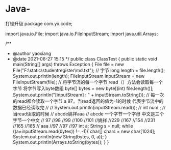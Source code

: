 # Java-
打怪升级
package com.yx.code;


import java.io.File;
import java.io.FileInputStream;
import java.util.Arrays;

/**
 * @author yaoxiang
 * @date 2021-06-27 15:15
 */
public class ClassTest {
    public static void main(String[] args) throws Exception {
        File file = new File("F:\\static\\studentregister\\md.txt");
        // 字节
        long length = file.length();
        System.out.println(length);
        FileInputStream inputStream = new FileInputStream(file);
        // 将字节流的每一个字节 read（）方法会读取每一个字节  将字节写入byte数组
        byte[] bytes = new byte[(int) file.length()];
        System.out.println("[inputStream] : " + inputStream.toString());
        // 每一次的read都会读取一个字节 a 97，当read返回的值为-1的时候 代表字节流中的数据已经读取完
        //
        // System.out.println(inputStream.read());
        //
        int num ;
        // 当read读取的时候
        // abcde姚祥aaa
        // abcde 一个字节一个字母 中文是三个字节一个中文
        // 97
        //98
        //99
        //100
        //101
        //姚祥
        //229
        //167
        //154
        //231
        //165
        //165
        // aaa
        //97
        //97
        //97
        int a;
        String s = null;
        while ((a=inputStream.read(bytes)) != -1){
            char[] chars = new char[1024];
            System.out.println(new String(bytes, 0, a));
        }
        System.out.println(Arrays.toString(bytes));
    }
}

